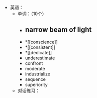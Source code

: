- 英语：
	- 单词：（10个）
		- narrow beam of light
			-
		- *[[conscience]]
		- *[[consistent]]
		- *[[dedicate]]
		- underestimate
		- confront
		- moderate
		- industrialize
		- sequence
		- superiority
	- 对话练习：
